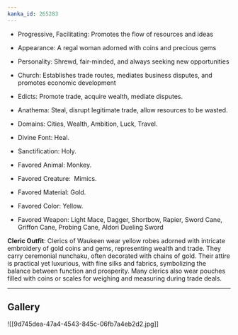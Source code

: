 ```yaml
---
kanka_id: 265283
---
```


* Progressive, Facilitating: Promotes the flow of resources and ideas
* Appearance: A regal woman adorned with coins and precious gems
* Personality: Shrewd, fair-minded, and always seeking new opportunities
* Church: Establishes trade routes, mediates business disputes, and promotes economic development

* Edicts: Promote trade, acquire wealth, mediate disputes.
* Anathema: Steal, disrupt legitimate trade, allow resources to be wasted.
* Domains: Cities, Wealth, Ambition, Luck, Travel.
* Divine Font: Heal.
* Sanctification: Holy.
* Favored Animal: Monkey.
* Favored Creature:  Mimics.
* Favored Material: Gold.
* Favored Color: Yellow.
* Favored Weapon: Light Mace, Dagger, Shortbow, Rapier, Sword Cane, Griffon Cane, Probing Cane, Aldori Dueling Sword

**Cleric Outfit**: Clerics of Waukeen wear yellow robes adorned with intricate embroidery of gold coins and gems, representing wealth and trade. They carry ceremonial nunchaku, often decorated with chains of gold. Their attire is practical yet luxurious, with fine silks and fabrics, symbolizing the balance between function and prosperity. Many clerics also wear pouches filled with coins or scales for weighing and measuring during trade deals.

---
## Gallery
![[9d745dea-47a4-4543-845c-06fb7a4eb2d2.jpg]]